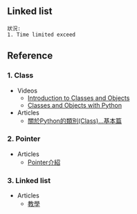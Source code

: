 ## Linked list
    狀況:
    1. Time limited exceed

## Reference
### 1. Class
  * Videos
    * [Introduction to Classes and Objects](https://www.youtube.com/watch?v=8yjkWGRlUmY)
    * [Classes and Objects with Python](https://www.youtube.com/watch?v=wfcWRAxRVBA)
  * Articles
    * [關於Python的類別(Class)...基本篇](https://medium.com/@weilihmen/%E9%97%9C%E6%96%BCpython%E7%9A%84%E9%A1%9E%E5%88%A5-class-%E5%9F%BA%E6%9C%AC%E7%AF%87-5468812c58f2)
### 2. Pointer
  * Articles
    * [Pointer介紹](https://kopu.chat/2017/05/15/c%E8%AA%9E%E8%A8%80-%E8%B6%85%E5%A5%BD%E6%87%82%E7%9A%84%E6%8C%87%E6%A8%99%EF%BC%8C%E5%88%9D%E5%AD%B8%E8%80%85%E8%AB%8B%E9%80%B2%EF%BD%9E/)
### 3. Linked list
  * Articles
    * [教學](https://blog.csdn.net/qq_39422642/article/details/78988976)
